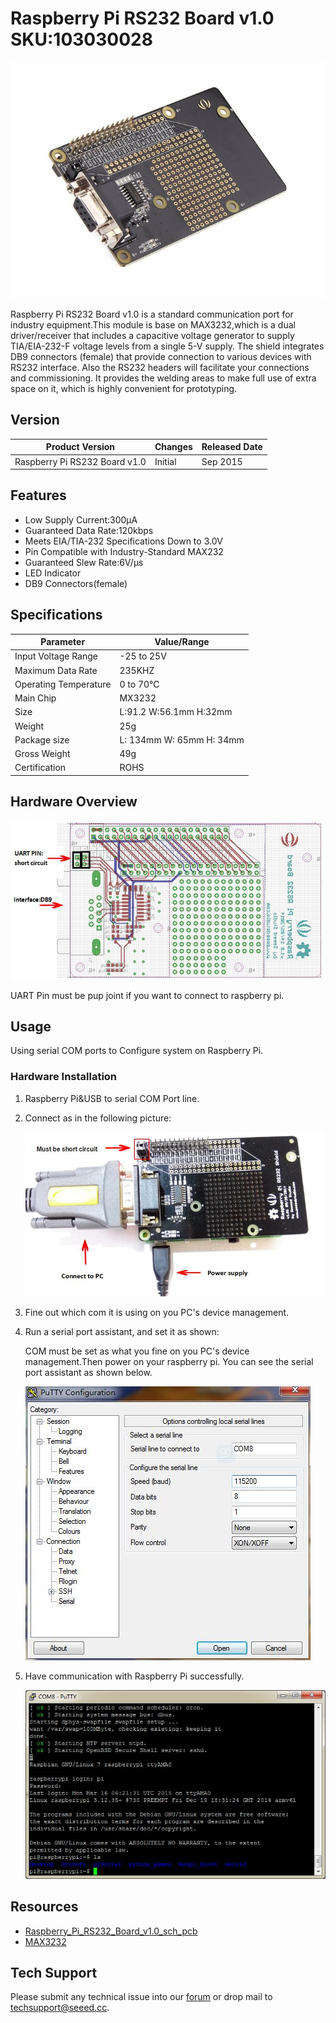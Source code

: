 # Raspberry Pi RS232 Board v1.0 SKU:103030028


![](https://raw.githubusercontent.com/SeeedDocument/Raspberry_Pi_R232_Board_v1.0/master/img/Raspberry_Pi-R232-Board-v1.0.jpg)

Raspberry Pi RS232 Board v1.0 is a standard communication port for industry equipment.This module is base on MAX3232,which is a dual driver/receiver that includes a capacitive voltage generator to supply TIA/EIA-232-F voltage levels from a single 5-V supply. The shield integrates DB9 connectors (female) that provide connection to various devices with RS232 interface. Also the RS232 headers will facilitate your connections and commissioning. It provides the welding areas to make full use of extra space on it, which is highly convenient for prototyping.

## Version

| Product Version              | Changes                                                                                                                                                                                    | Released Date |
|------------------------------|--------------------------------------------------------------------------------------------------------------------------------------------------------------------------------------------|---------------|
| Raspberry Pi RS232 Board v1.0 | Initial                                                                                                                                                                                    | Sep  2015      |


Features
--------

-   Low Supply Current:300μA
-   Guaranteed Data Rate:120kbps
-   Meets EIA/TIA-232 Specifications Down to 3.0V
-   Pin Compatible with Industry-Standard MAX232
-   Guaranteed Slew Rate:6V/μs
-   LED Indicator
-   DB9 Connectors(female)

Specifications
-------------

| Parameter                                                   | Value/Range  |
|-------------------------------------------------------------|--------------|
| Input Voltage Range  | -25 to 25V|
| Maximum Data Rate| 235KHZ    |
| Operating Temperature |0 to 70℃|
|Main Chip |MX3232|
|Size|L:91.2 W:56.1mm H:32mm|
|Weight|25g|
|Package size|L: 134mm W: 65mm H: 34mm|
|Gross Weight|49g|
| Certification         | ROHS           |

Hardware Overview
------------------

![](https://raw.githubusercontent.com/SeeedDocument/Raspberry_Pi_R232_Board_v1.0/master/img/Raspberry_Pi_RS232_Board_v1.0_p2.jpg)

UART Pin must be pup joint if you want to connect to raspberry pi.

Usage
-----

Using serial COM ports to Configure system on Raspberry Pi.

### Hardware Installation

1. Raspberry Pi&USB to serial COM Port line.

2. Connect as in the following picture:

    ![](https://raw.githubusercontent.com/SeeedDocument/Raspberry_Pi_R232_Board_v1.0/master/img/Raspberry_Pi_RS232_Board_v1.0_p5.jpg)

3. Fine out which com it is using on you PC's device management.
4. Run a serial port assistant, and set it as shown:

    COM must be set as what you fine on you PC's device management.Then power on your raspberry pi. You can see the serial port assistant as shown below.

    ![](https://raw.githubusercontent.com/SeeedDocument/Raspberry_Pi_R232_Board_v1.0/master/img/Raspberry_Pi_RS232_Board_v1.0_p6.jpg)

5. Have communication with Raspberry Pi successfully.

    ![](https://raw.githubusercontent.com/SeeedDocument/Raspberry_Pi_R232_Board_v1.0/master/img/Raspberry_Pi_RS232_Board_v1.0_p4.jpg)

Resources
--------

- [Raspberry\_Pi\_RS232\_Board\_v1.0\_sch\_pcb](https://raw.githubusercontent.com/SeeedDocument/Raspberry_Pi_R232_Board_v1.0/master/res/Raspberry_Pi_RS232_Board_v1.0_sch_pcb.zip)
- [MAX3232](https://raw.githubusercontent.com/SeeedDocument/Raspberry_Pi_R232_Board_v1.0/master/res/MAX3232.pdf)


<!-- This Markdown file was created from http://www.seeedstudio.com/wiki/Raspberry_Pi_R232_Board_v1.0 -->

## Tech Support
Please submit any technical issue into our [forum](http://forum.seeedstudio.com/) or drop mail to techsupport@seeed.cc. 